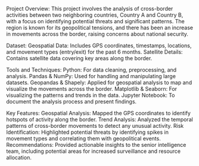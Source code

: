 Project Overview:
This project involves the analysis of cross-border activities between two neighboring countries, Country A and Country B, with a focus on identifying potential threats and significant patterns. The region is known for its geopolitical tensions, and there has been an increase in movements across the border, raising concerns about national security.

Dataset:
Geospatial Data: Includes GPS coordinates, timestamps, locations, and movement types (entry/exit) for the past 6 months.
Satellite Details: Contains satellite data covering key areas along the border.

Tools and Techniques:
Python: For data cleaning, preprocessing, and analysis.
Pandas & NumPy: Used for handling and manipulating large datasets.
Geopandas & Shapely: Applied for geospatial analysis to map and visualize the movements across the border.
Matplotlib & Seaborn: For visualizing the patterns and trends in the data.
Jupyter Notebook: To document the analysis process and present findings.

Key Features:
Geospatial Analysis: Mapped the GPS coordinates to identify hotspots of activity along the border.
Trend Analysis: Analyzed the temporal patterns of cross-border movements to detect any unusual activity.
Risk Identification: Highlighted potential threats by identifying spikes in movement types and correlating them with geopolitical events.
Recommendations: Provided actionable insights to the senior intelligence team, including potential areas for increased surveillance and resource allocation.
